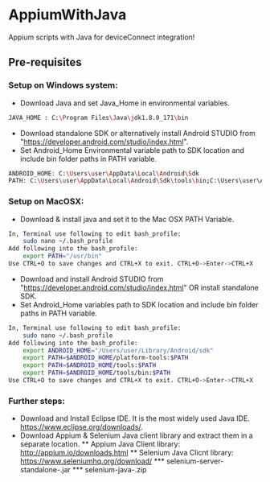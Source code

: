 # AppiumWithJava
Appium scripts with Java for deviceConnect integration!

## Pre-requisites
### Setup on Windows system:
* Download Java and set Java_Home in environmental variables.
```sh
JAVA_HOME : C:\Program Files\Java\jdk1.8.0_171\bin
```
* Download standalone SDK or alternatively install Android STUDIO from "https://developer.android.com/studio/index.html".
* Set Android_Home Environmental variable path to SDK location and include bin folder paths in PATH variable.
```sh
ANDROID_HOME: C:\Users\user\AppData\Local\Android\Sdk
PATH: C:\Users\user\AppData\Local\Android\Sdk\tools\bin;C:\Users\user\AppData\Local\Android\Sdk\tools;C:\Users\user\AppData\Local\Android\Sdk\platform-tools;
```
### Setup on MacOSX:
* Download & install java and set it to the Mac OSX PATH Variable.
```sh
In, Terminal use following to edit bash_profile:
    sudo nano ~/.bash_profile
Add following into the bash_profile:
    export PATH="/usr/bin"
Use CTRL+O to save changes and CTRL+X to exit. CTRL+O->Enter->CTRL+X
```
* Download and install Android STUDIO from "https://developer.android.com/studio/index.html" OR install standalone SDK.
* Set Android_Home variables path to SDK location and include bin folder paths in PATH variable.
```sh
In, Terminal use following to edit bash_profile:
    sudo nano ~/.bash_profile
Add following into the bash_profile:
    export ANDROID_HOME="/Users/user/Library/Android/sdk"
    export PATH=$ANDROID_HOME/platform-tools:$PATH
    export PATH=$ANDROID_HOME/tools:$PATH
    export PATH=$ANDROID_HOME/tools/bin:$PATH
Use CTRL+O to save changes and CTRL+X to exit. CTRL+O->Enter->CTRL+X
```
### Further steps:
* Download and Install Eclipse IDE. It is the most widely used Java IDE. https://www.eclipse.org/downloads/.
* Download Appium & Selenium Java client library and extract them in a separate location.
** Appium Java Client library: http://appium.io/downloads.html
** Selenium Java Clicnt library: https://www.seleniumhq.org/download/
*** selenium-server-standalone-<Version No>.jar
*** selenium-java-<Version No>.zip
